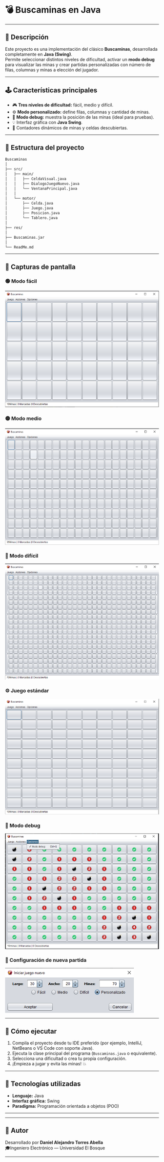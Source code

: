 # 💣 Buscaminas en Java

---

## 🎯 Descripción

Este proyecto es una implementación del clásico **Buscaminas**, desarrollada completamente en **Java (Swing)**.  
Permite seleccionar distintos niveles de dificultad, activar un **modo debug** para visualizar las minas y crear partidas personalizadas con número de filas, columnas y minas a elección del jugador.

---

## 🕹️ Características principales

- 🎮 **Tres niveles de dificultad:** fácil, medio y difícil.  
- ⚙️ **Modo personalizado:** define filas, columnas y cantidad de minas.  
- 🧩 **Modo debug:** muestra la posición de las minas (ideal para pruebas).  
- 💡 Interfaz gráfica con **Java Swing**.  
- 🏁 Contadores dinámicos de minas y celdas descubiertas.

---

## 📁 Estructura del proyecto


	Buscaminas
	│
	├── src/
	│   ├── main/
	│   │   ├── CeldaVisual.java
	│   │   ├── DialogoJuegoNuevo.java
	│   │   └── VentanaPrincipal.java
	│   │
	│   └── motor/
	│       ├── Celda.java
	│       ├── Juego.java
	│       ├── Posicion.java
	│       └── Tablero.java
	│
	├── res/
	│
	├── Buscaminas.jar
	│
	└── ReadMe.md

---

## 📸 Capturas de pantalla

### 🟢 Modo fácil
![Modo fácil](images/Facil.png)

### 🟡 Modo medio
![Modo medio](images/Medio.png)

### 🔴 Modo difícil
![Modo difícil](images/Dificil.png)

### ⚙️ Juego estándar
![Juego estándar](images/Estandar.png)

### 🧨 Modo debug
![Modo debug](images/ModoDebug.png)

### 🔧 Configuración de nueva partida
![Configuración de juego](images/JuegoNuevo.png)

---

## 🚀 Cómo ejecutar

1. Compila el proyecto desde tu IDE preferido (por ejemplo, IntelliJ, NetBeans o VS Code con soporte Java).  
2. Ejecuta la clase principal del programa (`Buscaminas.java` o equivalente).  
3. Selecciona una dificultad o crea tu propia configuración.  
4. ¡Empieza a jugar y evita las minas! 💥

---

## 🧠 Tecnologías utilizadas

- **Lenguaje:** Java  
- **Interfaz gráfica:** Swing  
- **Paradigma:** Programación orientada a objetos (POO)

---


---

## 🧩 Autor

Desarrollado por **Daniel Alejandro Torres Abella**  
🎓Ingeniero Electrónico — Universidad El Bosque  

---
